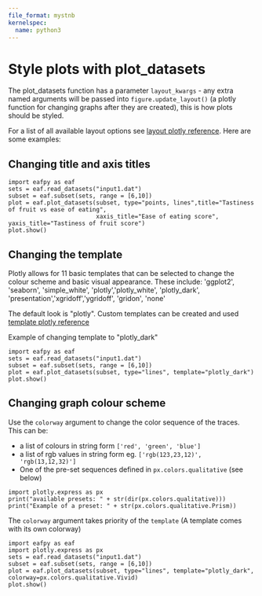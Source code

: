 ```yaml
---
file_format: mystnb
kernelspec:
  name: python3
---
```

# Style plots with plot_datasets
The plot_datasets function has a parameter `layout_kwargs` - any extra named arguments will be passed into `figure.update_layout()` (a plotly function for changing graphs after they are created), this is how plots should be styled.

For a list of all available layout options see [layout plotly reference](https://plotly.com/python-api-reference/generated/plotly.graph_objects.Layout). Here are some examples:

## Changing title and axis titles 

```{code-cell}
import eafpy as eaf
sets = eaf.read_datasets("input1.dat")
subset = eaf.subset(sets, range = [6,10])
plot = eaf.plot_datasets(subset, type="points, lines",title="Tastiness of fruit vs ease of eating",
                         xaxis_title="Ease of eating score", yaxis_title="Tastiness of fruit score")
plot.show()
```

## Changing the template 
Plotly allows for 11 basic templates that can be selected to change the colour scheme and basic visual appearance. These include: 'ggplot2', 'seaborn', 'simple_white', 'plotly','plotly_white', 'plotly_dark', 'presentation','xgridoff','ygridoff', 'gridon', 'none'

The default look is "plotly". Custom templates can be created and used [template plotly reference](https://plotly.com/python/templates/)

Example of changing template to "plotly_dark"

```{code-cell}
import eafpy as eaf
sets = eaf.read_datasets("input1.dat")
subset = eaf.subset(sets, range = [6,10])
plot = eaf.plot_datasets(subset, type="lines", template="plotly_dark")
plot.show()
```

## Changing graph colour scheme
Use the `colorway` argument to change the color sequence of the traces. This can be:
* a list of colours in string form `['red', 'green', 'blue']`
* a list of rgb values in string form eg. `['rgb(123,23,12)', 'rgb(13,12,32)']`
* One of the pre-set sequences defined in `px.colors.qualitative` (see below)
```{code-cell}
import plotly.express as px
print("available presets: " + str(dir(px.colors.qualitative)))
print("Example of a preset: " + str(px.colors.qualitative.Prism))

```
The `colorway` argument takes priority of the `template` (A template comes with its own colorway)

```{code-cell}
import eafpy as eaf
import plotly.express as px
sets = eaf.read_datasets("input1.dat")
subset = eaf.subset(sets, range = [6,10])
plot = eaf.plot_datasets(subset, type="lines", template="plotly_dark", colorway=px.colors.qualitative.Vivid)
plot.show()
```

